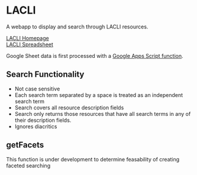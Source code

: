 # LACLI
A webapp to display and search through LACLI resources.

[LACLI Homepage](https://salalm.org/lane-lacli)<br>
[LACLI Spreadsheet](https://docs.google.com/spreadsheets/d/17ngPVWCOFe4YpuDWhP37JJQIFIrrDL0qYbX28iLneWo/edit?usp=sharing)

Google Sheet data is first processed with a [Google Apps Script function](https://script.google.com/d/1IfJia_KTeY1J8tTD2zDooZzlW3I0jH6Z1C8NVkOFZ372yygkngGKn37w/edit?usp=drivesdk).

## Search Functionality
- Not case sensitive
- Each search term separated by a space is treated as an independent search term
- Search covers all resource description fields
- Search only returns those resources that have all search terms in any of their description fields.
- Ignores diacritics

## getFacets
This function is under development to determine feasability of creating faceted searching